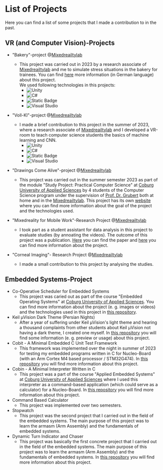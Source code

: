 # List of Projects

Here you can find a list of some projects that I made a contribution to in the past.

## VR (and Computer Vision)-Projects

- "Bakery"-project @[Mixedreailtylab](https://www.mixedrealitylab.de/)
    - This project was carried out in 2023 by a research associate of [Mixedreailtylab](https://www.mixedrealitylab.de/) and me
        to simulate stress situations in the bakery for trainees.
        You can find [here](http://web.archive.org/web/20231209172926/https://www.hwk-oberfranken.de/artikel/vr-backshop-bereichert-kuenftig-ausbildung-fuer-den-baeckereifachverkauf-72,0,3161.html) more information (in German language) about this project.  
        We used following technologies in this projects:
        - ![Unity](https://img.shields.io/badge/unity-%23000000.svg?style=for-the-badge&logo=unity&logoColor=white)
        - ![C#](https://img.shields.io/badge/c%23-%23239120.svg?style=for-the-badge&logo=csharp&logoColor=white)
        - ![Static Badge](https://img.shields.io/badge/OpenXR--Plugin_for_Unity-red?style=for-the-badge)
        - ![Visual Studio](https://img.shields.io/badge/Visual%20Studio-5C2D91.svg?style=for-the-badge&logo=visual-studio&logoColor=white)

- "Voll-KI"-project @[Mixedreailtylab](https://www.mixedrealitylab.de/)
    - I made a brief contribution to this project in the summer of 2023, 
        where a research associate of [Mixedreailtylab](https://www.mixedrealitylab.de/) and I 
        developed a VR-room to teach computer science students the basics of machine learning and CNN.
        - ![Unity](https://img.shields.io/badge/unity-%23000000.svg?style=for-the-badge&logo=unity&logoColor=white)
        - ![C#](https://img.shields.io/badge/c%23-%23239120.svg?style=for-the-badge&logo=csharp&logoColor=white)
        - ![Static Badge](https://img.shields.io/badge/OpenXR--Plugin_for_Unity-red?style=for-the-badge)
        - ![Visual Studio](https://img.shields.io/badge/Visual%20Studio-5C2D91.svg?style=for-the-badge&logo=visual-studio&logoColor=white)

- "Drawings Come Alive"-project @[Mixedreailtylab](https://www.mixedrealitylab.de/)
    - This project was carried out in the summer semester 2023 as part of the module "Study Project: Practical Computer Science" at [Coburg University of
        Applied Sciences](https://www.hs-coburg.de/) by 4 students of the Computer Science program under the supervision of [Prof. Dr. Grubert](https://www.hs-coburg.de/ueber-uns/fakultaeten/elektrotechnik-und-informatik/personen/prof-dr-jens-grubert.html) both at home and in the [Mixedreailtylab](https://www.mixedrealitylab.de/). This project has its own [website](https://masihtabaei.gitbook.io/drawings-come-alive/) where you can find more information
        about the goal of the project and the technologies used.

- "Mixedreality for Mobile Work"-Research Project @[Mixedreailtylab](https://www.mixedrealitylab.de/)
    - I took part as a student assistant for data analysis in this project to evaluate studies (by annoating the videos).
        The outcome of this project was a publication. [Here](https://arxiv.org/abs/2401.14920v2) you can find the paper and [here](https://www.mixedrealitylab.de/longterm-de.html) you can find more information about the project.
- "Corneal Imaging"- Research Project @[Mixedreailtylab](https://www.mixedrealitylab.de/)
    - I made a small contribution to this project by analysing the studies.

## Embedded Systems-Project

- Co-Operative Scheduler for Embedded Systems
    - This project was caried out as part of the course "Embedded Operating Systems" at [Coburg University of Applied Sciences](https://www.hs-coburg.de/).
        You can find more information about the project (e. g. images or videos) and the technologies used in this project
        in [this repository](https://github.com/Masihtabaei/embedded-os-with-cooperative-multitasking).
- Keil µVision Dark Theme (Persian Nights)
    - After a year of suffering under Keil µVision's light theme and hearing a thousand complaints from other students about Keil µVision not having a dark theme, I created one myself. In [this repository](https://github.com/Masihtabaei/keil-dark-theme-persian-nights) you will find some information
    (e. g. preview or usage) about this project.
- Cobit - A Minimal Embedded C Unit Test Framework
    - This framework was implemented over the night in summer of 2023 for testing my embedded programs written in C for Nucleo-Board (with an Arm Cortex M4 based processor / STM32G474). In [this repository](https://github.com/Masihtabaei/cobit-minimal-embedded-c-unit-test-framework) you will find more information about this project.
- Cobin - A Minimal Interpreter Written in C
    - This project was a part of the course "Applied Embedded Systems" at [Coburg University of Applied Sciences](https://www.hs-coburg.de/) where
        I used this interpreter as a command-based application (which could serve as a calculator) for a Nucleo-Board.
        In [this repository](https://github.com/Masihtabaei/cobin-minimal-interpreter-in-c) you will find more information about
        this project.
- Command Based Calculator
    - This project was implemented over two semesters.
- Stopwatch
    - This project was the second project that I carried out in the field of the embedded systems.
      The main purpose of this project was to learn the armasm (Arm Assembly) and the fundamentals of embedded systems.
- Dynamic Turn Indicator and Chaser
    - This project was basically the first concrete project that I carried out in the field of the embedded systems.
      The main purpose of this project was to learn the armasm (Arm Assembly) and the fundamentals of embedded systems.
      In [this repository](https://github.com/Masihtabaei/dynamic-turn-indicator-and-chaser) you will find more information about this project.
